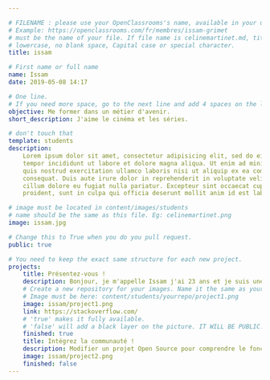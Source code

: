 ```yaml
---

# FILENAME : please use your OpenClassrooms's name, available in your url.
# Example: https://openclassrooms.com/fr/membres/issam-grimet
# must be the name of your file. If file name is celinemartinet.md, title is celinemartinet.
# lowercase, no blank space, Capital case or special character.
title: issam

# First name or full name
name: Issam
date: 2019-05-08 14:17

# One line.
# If you need more space, go to the next line and add 4 spaces on the left, as in 'description'.
objective: Me former dans un métier d'avenir.
short_description: J'aime le cinéma et les séries.

# don't touch that
template: students
description:
    Lorem ipsum dolor sit amet, consectetur adipisicing elit, sed do eiusmod
    tempor incididunt ut labore et dolore magna aliqua. Ut enim ad minim veniam,
    quis nostrud exercitation ullamco laboris nisi ut aliquip ex ea commodo
    consequat. Duis aute irure dolor in reprehenderit in voluptate velit esse
    cillum dolore eu fugiat nulla pariatur. Excepteur sint occaecat cupidatat non
    proident, sunt in culpa qui officia deserunt mollit anim id est laborum.

# image must be located in content/images/students
# name should be the same as this file. Eg: celinemartinet.png
image: issam.jpg

# Change this to True when you do you pull request.
public: true

# You need to keep the exact same structure for each new project.
projects:
    title: Présentez-vous !
    description: Bonjour, je m'appelle Issam j'ai 23 ans et je suis une formation dans le développement iOS.
    # Create a new repository for your images. Name it the same as your nickname and profile picture.
    # Image must be here: content/students/yourrepo/project1.png
    image: issam/project1.png
    link: https://stackoverflow.com/
    # 'true' makes it fully available.
    # 'false' will add a black layer on the picture. IT WILL BE PUBLIC!
    finished: true
    title: Intégrez la communauté !
    description: Modifier un projet Open Source pour comprendre le fonctionnement de Git, de Github et des pull requests.
    image: issam/project2.png
    finished: false
---    
```


